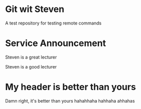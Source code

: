 # Git wit Steven
A test repository for testing remote commands
# Service Announcement

Steven is a great lecturer

Steven is a good lecturer
# My header is better than yours
Damn right, it's better than yours
hahahhaha
hahhaha
ahhahas
